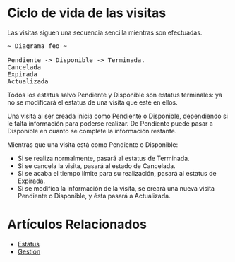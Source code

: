 # Ciclo de vida de las visitas

Las visitas siguen una secuencia sencilla mientras son efectuadas.

<pre>
~ Diagrama feo ~

Pendiente -> Disponible -> Terminada.
Cancelada
Expirada
Actualizada
</pre>

Todos los estatus salvo Pendiente y Disponible son estatus
terminales: ya no se modificará el estatus de una visita
que esté en ellos.

Una visita al ser creada inicia como Pendiente o
Disponible, dependiendo si le falta información para poderse
realizar. De Pendiente puede pasar a Disponible en cuanto se
complete la información restante.

Mientras que una visita está como Pendiente o Disponible:

* Si se realiza normalmente, pasará al estatus de Terminada.
* Si se cancela la visita, pasará al estado de Cancelada.
* Si se acaba el tiempo límite para su realización, pasará al estatus de Expirada.
* Si se modifica la información de la visita, se creará una nueva visita Pendiente o Disponible, y ésta pasará a Actualizada.

# Artículos Relacionados

* [Estatus](estatus)
* [Gestión](gestion)
